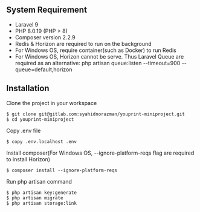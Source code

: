 ## System Requirement

- Laravel 9
- PHP 8.0.19 (PHP > 8)
- Composer version 2.2.9
- Redis & Horizon are required to run on the background
- For Windows OS, require container(such as Docker) to run Redis
- For Windows OS, Horizon cannot be serve. Thus Laravel Queue are required as an alternative: php artisan queue:listen --timeout=900 --queue=default,horizon

## Installation

Clone the project in your workspace

    $ git clone git@gitlab.com:syahidnorazman/youprint-miniproject.git
    $ cd youprint-miniproject

Copy .env file

    $ copy .env.localhost .env

Install composer(For Windows OS, --ignore-platform-reqs flag are required to install Horizon)

    $ composer install --ignore-platform-reqs

Run php artisan command

    $ php artisan key:generate
    $ php artisan migrate
    $ php artisan storage:link
